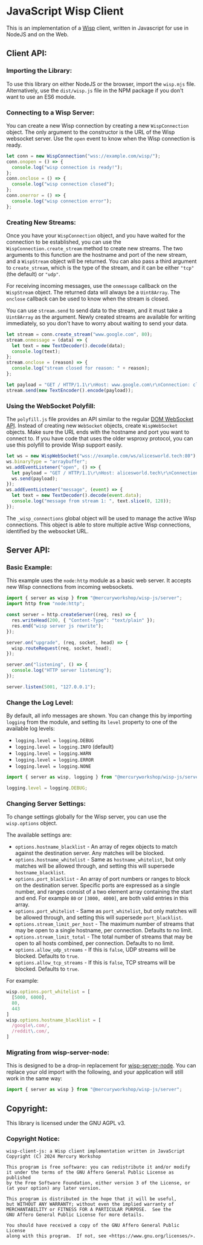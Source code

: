# JavaScript Wisp Client

This is an implementation of a [Wisp](https://github.com/mercuryWorkshop/wisp-protocol) client, written in Javascript for use in NodeJS and on the Web.

## Client API:

### Importing the Library:
To use this library on either NodeJS or the browser, import the `wisp.mjs` file. Alternatively, use the `dist/wisp.js` file in the NPM package if you don't want to use an ES6 module.

### Connecting to a Wisp Server:
You can create a new Wisp connection by creating a new `WispConnection` object. The only argument to the constructor is the URL of the Wisp websocket server. Use the `open` event to know when the Wisp connection is ready.
```js
let conn = new WispConnection("wss://example.com/wisp/");
conn.onopen = () => {
  console.log("wisp connection is ready!");
};
conn.onclose = () => {
  console.log("wisp connection closed");
};
conn.onerror = () => {
  console.log("wisp connection error");
};
```

### Creating New Streams:
Once you have your `WispConnection` object, and you have waited for the connection to be established, you can use the `WispConnection.create_stream` method to create new streams. The two arguments to this function are the hostname and port of the new stream, and a `WispStream` object will be returned. You can also pass a third argument to `create_stream`, which is the type of the stream, and it can be either `"tcp"` (the default) or `"udp"`.

For receiving incoming messages, use the `onmessage` callback on the `WispStream` object. The returned data will always be a `Uint8Array`. The `onclose` callback can be used to know when the stream is closed. 

You can use `stream.send` to send data to the stream, and it must take a `Uint8Array` as the argument. Newly created streams are available for writing immediately, so you don't have to worry about waiting to send your data.
```js
let stream = conn.create_stream("www.google.com", 80);
stream.onmessage = (data) => {
  let text = new TextDecoder().decode(data);
  console.log(text);
};
stream.onclose = (reason) => {
  console.log("stream closed for reason: " + reason);
};

let payload = "GET / HTTP/1.1\r\nHost: www.google.com\r\nConnection: close\r\n\r\n";
stream.send(new TextEncoder().encode(payload));
```

### Using the WebSocket Polyfill:
The `polyfill.js` file provides an API similar to the regular [DOM WebSocket API](https://developer.mozilla.org/en-US/docs/Web/API/WebSocket). Instead of creating new `WebSocket` objects, create `WispWebSocket` objects. Make sure the URL ends with the hostname and port you want to connect to. If you have code that uses the older wsproxy protocol, you can use this polyfill to provide Wisp support easily.
```js
let ws = new WispWebSocket("wss://example.com/ws/alicesworld.tech:80");
ws.binaryType = "arraybuffer";
ws.addEventListener("open", () => {
  let payload = "GET / HTTP/1.1\r\nHost: alicesworld.tech\r\nConnection: keepalive\r\n\r\n";
  ws.send(payload);
});
ws.addEventListener("message", (event) => {
  let text = new TextDecoder().decode(event.data);
  console.log("message from stream 1: ", text.slice(0, 128));
});
```

The `_wisp_connections` global object will be used to manage the active Wisp connections. This object is able to store multiple active Wisp connections, identified by the websocket URL.

## Server API:
### Basic Example:
This example uses the `node:http` module as a basic web server. It accepts new Wisp connections from incoming websockets.
```js
import { server as wisp } from "@mercuryworkshop/wisp-js/server";
import http from "node:http";

const server = http.createServer((req, res) => {
  res.writeHead(200, { "Content-Type": "text/plain" });
  res.end("wisp server js rewrite");
});

server.on("upgrade", (req, socket, head) => {
  wisp.routeRequest(req, socket, head);
});

server.on("listening", () => {
  console.log("HTTP server listening");
});

server.listen(5001, "127.0.0.1");
```

### Change the Log Level:
By default, all info messages are shown. You can change this by importing `logging` from the module, and setting its `level` property to one of the available log levels:
- `logging.level = logging.DEBUG`
- `logging.level = logging.INFO` (default)
- `logging.level = logging.WARN`
- `logging.level = logging.ERROR`
- `logging.level = logging.NONE`

```js
import { server as wisp, logging } from "@mercuryworkshop/wisp-js/server";

logging.level = logging.DEBUG;
```

### Changing Server Settings:
To change settings globally for the Wisp server, you can use the `wisp.options` object. 

The available settings are:
- `options.hostname_blacklist` - An array of regex objects to match against the destination server. Any matches will be blocked.
- `options.hostname_whitelist` - Same as `hostname_whitelist`, but only matches will be allowed through, and setting this will supersede `hostname_blacklist`.
- `options.port_blacklist` - An array of port numbers or ranges to block on the destination server. Specific ports are expressed as a single number, and ranges consist of a two element array containing the start and end. For example `80` or `[3000, 4000]`, are both valid entries in this array.
- `options.port_whitelist` - Same as `port_whitelist`, but only matches will be allowed through, and setting this will supersede `port_blacklist`.
- `options.stream_limit_per_host` - The maximum number of streams that may be open to a single hostname, per connection. Defaults to no limit.
- `options.stream_limit_total` - The total number of streams that may be open to all hosts combined, per connection. Defaults to no limit.
- `options.allow_udp_streams` - If this is `false`, UDP streams will be blocked. Defaults to `true`.
- `options.allow_tcp_streams` - If this is `false`, TCP streams will be blocked. Defaults to `true`.

For example:
```js
wisp.options.port_whitelist = [
  [5000, 6000],
  80,
  443
]
wisp.options.hostname_blacklist = [
  /google\.com/,
  /reddit\.com/,
]
```

### Migrating from wisp-server-node:
This is designed to be a drop-in replacement for [wisp-server-node](https://github.com/MercuryWorkshop/wisp-server-node). You can replace your old import with the following, and your application will still work in the same way:
```js
import { server as wisp } from "@mercuryworkshop/wisp-js/server";
```

## Copyright:
This library is licensed under the GNU AGPL v3.

### Copyright Notice:
```
wisp-client-js: a Wisp client implementation written in JavaScript
Copyright (C) 2024 Mercury Workshop

This program is free software: you can redistribute it and/or modify
it under the terms of the GNU Affero General Public License as published
by the Free Software Foundation, either version 3 of the License, or
(at your option) any later version.

This program is distributed in the hope that it will be useful,
but WITHOUT ANY WARRANTY; without even the implied warranty of
MERCHANTABILITY or FITNESS FOR A PARTICULAR PURPOSE.  See the
GNU Affero General Public License for more details.

You should have received a copy of the GNU Affero General Public License
along with this program.  If not, see <https://www.gnu.org/licenses/>.
```